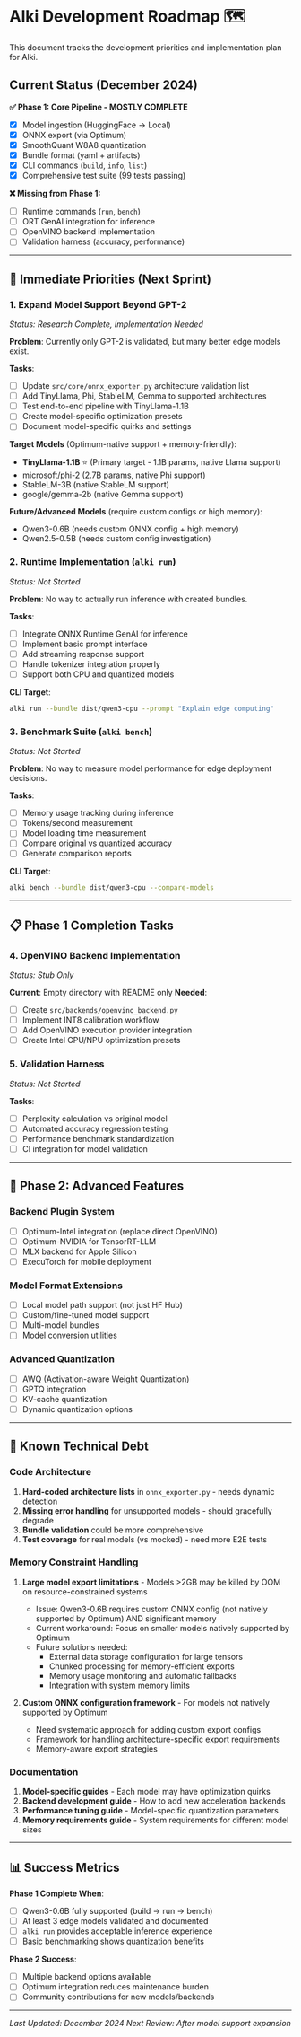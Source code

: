 # Alki Development Roadmap 🗺️

This document tracks the development priorities and implementation plan for Alki.

## Current Status (December 2024)

**✅ Phase 1: Core Pipeline - MOSTLY COMPLETE**
- [x] Model ingestion (HuggingFace → Local)
- [x] ONNX export (via Optimum)
- [x] SmoothQuant W8A8 quantization 
- [x] Bundle format (yaml + artifacts)
- [x] CLI commands (`build`, `info`, `list`)
- [x] Comprehensive test suite (99 tests passing)

**❌ Missing from Phase 1:**
- [ ] Runtime commands (`run`, `bench`) 
- [ ] ORT GenAI integration for inference
- [ ] OpenVINO backend implementation
- [ ] Validation harness (accuracy, performance)

---

## 🎯 Immediate Priorities (Next Sprint)

### 1. **Expand Model Support Beyond GPT-2** 
*Status: Research Complete, Implementation Needed*

**Problem**: Currently only GPT-2 is validated, but many better edge models exist.

**Tasks**:
- [ ] Update `src/core/onnx_exporter.py` architecture validation list
- [ ] Add TinyLlama, Phi, StableLM, Gemma to supported architectures
- [ ] Test end-to-end pipeline with TinyLlama-1.1B
- [ ] Create model-specific optimization presets
- [ ] Document model-specific quirks and settings

**Target Models** (Optimum-native support + memory-friendly):
- **TinyLlama-1.1B** ⭐ (Primary target - 1.1B params, native Llama support)
- microsoft/phi-2 (2.7B params, native Phi support)  
- StableLM-3B (native StableLM support)
- google/gemma-2b (native Gemma support)

**Future/Advanced Models** (require custom configs or high memory):
- Qwen3-0.6B (needs custom ONNX config + high memory)
- Qwen2.5-0.5B (needs custom config investigation)

### 2. **Runtime Implementation** (`alki run`)
*Status: Not Started*

**Problem**: No way to actually run inference with created bundles.

**Tasks**:
- [ ] Integrate ONNX Runtime GenAI for inference
- [ ] Implement basic prompt interface
- [ ] Add streaming response support
- [ ] Handle tokenizer integration properly
- [ ] Support both CPU and quantized models

**CLI Target**:
```bash
alki run --bundle dist/qwen3-cpu --prompt "Explain edge computing"
```

### 3. **Benchmark Suite** (`alki bench`)  
*Status: Not Started*

**Problem**: No way to measure model performance for edge deployment decisions.

**Tasks**:
- [ ] Memory usage tracking during inference
- [ ] Tokens/second measurement  
- [ ] Model loading time measurement
- [ ] Compare original vs quantized accuracy
- [ ] Generate comparison reports

**CLI Target**:
```bash
alki bench --bundle dist/qwen3-cpu --compare-models
```

---

## 📋 Phase 1 Completion Tasks

### 4. **OpenVINO Backend Implementation**
*Status: Stub Only*

**Current**: Empty directory with README only
**Needed**: 
- [ ] Create `src/backends/openvino_backend.py`
- [ ] Implement INT8 calibration workflow
- [ ] Add OpenVINO execution provider integration
- [ ] Create Intel CPU/NPU optimization presets

### 5. **Validation Harness** 
*Status: Not Started*

**Tasks**:
- [ ] Perplexity calculation vs original model
- [ ] Automated accuracy regression testing
- [ ] Performance benchmark standardization
- [ ] CI integration for model validation

---

## 🔮 Phase 2: Advanced Features

### Backend Plugin System
- [ ] Optimum-Intel integration (replace direct OpenVINO)
- [ ] Optimum-NVIDIA for TensorRT-LLM
- [ ] MLX backend for Apple Silicon
- [ ] ExecuTorch for mobile deployment

### Model Format Extensions  
- [ ] Local model path support (not just HF Hub)
- [ ] Custom/fine-tuned model support
- [ ] Multi-model bundles
- [ ] Model conversion utilities

### Advanced Quantization
- [ ] AWQ (Activation-aware Weight Quantization)
- [ ] GPTQ integration
- [ ] KV-cache quantization
- [ ] Dynamic quantization options

---

## 🚧 Known Technical Debt

### Code Architecture
1. **Hard-coded architecture lists** in `onnx_exporter.py` - needs dynamic detection
2. **Missing error handling** for unsupported models - should gracefully degrade
3. **Bundle validation** could be more comprehensive
4. **Test coverage** for real models (vs mocked) - need more E2E tests

### Memory Constraint Handling  
1. **Large model export limitations** - Models >2GB may be killed by OOM on resource-constrained systems
   - Issue: Qwen3-0.6B requires custom ONNX config (not natively supported by Optimum) AND significant memory
   - Current workaround: Focus on smaller models natively supported by Optimum
   - Future solutions needed:
     - External data storage configuration for large tensors
     - Chunked processing for memory-efficient exports
     - Memory usage monitoring and automatic fallbacks
     - Integration with system memory limits

2. **Custom ONNX configuration framework** - For models not natively supported by Optimum
   - Need systematic approach for adding custom export configs
   - Framework for handling architecture-specific export requirements
   - Memory-aware export strategies

### Documentation  
1. **Model-specific guides** - Each model may have optimization quirks
2. **Backend development guide** - How to add new acceleration backends
3. **Performance tuning guide** - Model-specific quantization parameters
4. **Memory requirements guide** - System requirements for different model sizes

---

## 📊 Success Metrics

**Phase 1 Complete When**:
- [ ] Qwen3-0.6B fully supported (build → run → bench)
- [ ] At least 3 edge models validated and documented
- [ ] `alki run` provides acceptable inference experience
- [ ] Basic benchmarking shows quantization benefits

**Phase 2 Success**:
- [ ] Multiple backend options available
- [ ] Optimum integration reduces maintenance burden  
- [ ] Community contributions for new models/backends

---

*Last Updated: December 2024*
*Next Review: After model support expansion*
